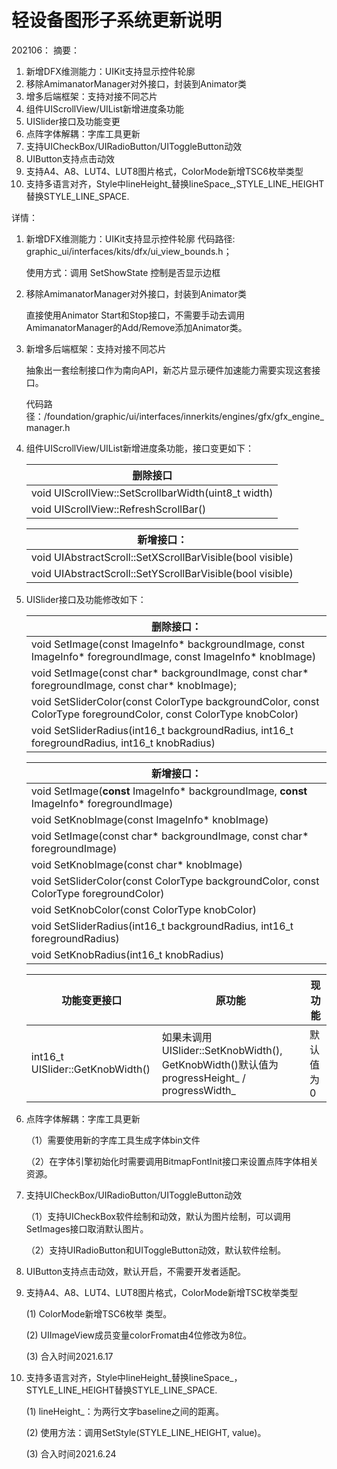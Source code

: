 # 轻设备图形子系统更新说明

202106：
摘要：
1. 新增DFX维测能力：UIKit支持显示控件轮廓
2. 移除AmimanatorManager对外接口，封装到Animator类
3. 增多后端框架：支持对接不同芯片
4. 组件UIScrollView/UIList新增进度条功能
5. UISlider接口及功能变更
6. 点阵字体解耦：字库工具更新
7. 支持UICheckBox/UIRadioButton/UIToggleButton动效
8. UIButton支持点击动效
9. 支持A4、A8、LUT4、LUT8图片格式，ColorMode新增TSC6枚举类型
10. 支持多语言对齐，Style中lineHeight_替换lineSpace_,STYLE_LINE_HEIGHT替换STYLE_LINE_SPACE.

详情：
1. 新增DFX维测能力：UIKit支持显示控件轮廓
    代码路径: graphic_ui/interfaces/kits/dfx/ui_view_bounds.h；
    
    使用方式：调用 SetShowState 控制是否显示边框

2. 移除AmimanatorManager对外接口，封装到Animator类

   直接使用Animator Start和Stop接口，不需要手动去调用AmimanatorManager的Add/Remove添加Animator类。
   
3. 新增多后端框架：支持对接不同芯片

   抽象出一套绘制接口作为南向API，新芯片显示硬件加速能力需要实现这套接口。

   代码路径：/foundation/graphic/ui/interfaces/innerkits/engines/gfx/gfx_engine_manager.h

4. 组件UIScrollView/UIList新增进度条功能，接口变更如下：

    | 删除接口                                            |
    | --------------------------------------------------- |
    | void UIScrollView::SetScrollbarWidth(uint8_t width) |
    | void UIScrollView::RefreshScrollBar()               |

    | 新增接口：                                                |
    | --------------------------------------------------------- |
    | void UIAbstractScroll::SetXScrollBarVisible(bool visible) |
    | void UIAbstractScroll::SetYScrollBarVisible(bool visible) |

5. UISlider接口及功能修改如下：

    | 删除接口：                                                   |
    | ------------------------------------------------------------ |
    | void SetImage(const ImageInfo* backgroundImage, const ImageInfo* foregroundImage, const ImageInfo* knobImage) |
    | void SetImage(const char* backgroundImage, const char* foregroundImage, const char* knobImage); |
    | void SetSliderColor(const ColorType backgroundColor, const ColorType foregroundColor, const ColorType knobColor) |
    | void SetSliderRadius(int16_t backgroundRadius, int16_t foregroundRadius, int16_t knobRadius) |

    | 新增接口：                                                   |
    | ------------------------------------------------------------ |
    | void SetImage(**const** ImageInfo* backgroundImage, **const** ImageInfo* foregroundImage) |
    | void SetKnobImage(const ImageInfo* knobImage)                |
    | void SetImage(const char* backgroundImage, const char* foregroundImage) |
    | void SetKnobImage(const char* knobImage)                     |
    | void SetSliderColor(const ColorType backgroundColor, const ColorType foregroundColor) |
    | void SetKnobColor(const ColorType knobColor)                 |
    | void SetSliderRadius(int16_t backgroundRadius, int16_t foregroundRadius) |
    | void SetKnobRadius(int16_t knobRadius)                       |

    | 功能变更接口                     | 原功能                                                       | 现功能    |
    | -------------------------------- | ------------------------------------------------------------ | --------- |
    | int16_t UISlider::GetKnobWidth() | 如果未调用UISlider::SetKnobWidth(), GetKnobWidth()默认值为progressHeight_ / progressWidth_ | 默认值为0 |

6. 点阵字体解耦：字库工具更新

   （1）需要使用新的字库工具生成字体bin文件

   （2）在字体引擎初始化时需要调用BitmapFontInit接口来设置点阵字体相关资源。

7. 支持UICheckBox/UIRadioButton/UIToggleButton动效

   （1）支持UICheckBox软件绘制和动效，默认为图片绘制，可以调用SetImages接口取消默认图片。

   （2）支持UIRadioButton和UIToggleButton动效，默认软件绘制。

8. UIButton支持点击动效，默认开启，不需要开发者适配。

9. 支持A4、A8、LUT4、LUT8图片格式，ColorMode新增TSC枚举类型

    (1) ColorMode新增TSC6枚举 类型。

    (2) UIImageView成员变量colorFromat由4位修改为8位。

    (3) 合入时间2021.6.17

10. 支持多语言对齐，Style中lineHeight_替换lineSpace_，STYLE_LINE_HEIGHT替换STYLE_LINE_SPACE.

    (1) lineHeight_：为两行文字baseline之间的距离。

    (2) 使用方法：调用SetStyle(STYLE_LINE_HEIGHT, value)。

    (3) 合入时间2021.6.24